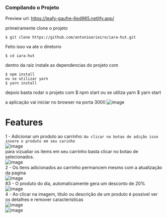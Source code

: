 ### Compilando o Projeto
Preview url: https://leafy-gaufre-6ed965.netlify.app/
<!--sec data-title="Prompt: OS X and Linux" data-id="OSX_Linux_prompt" data-collapse=true ces-->

primeiramente clone o projeto

    $ git clone https://github.com/antonioarieiro/iara-hut.git
    

<!--endsec-->
<!--sec data-title="Prompt: OS X and Linux" data-id="OSX_Linux_prompt" data-collapse=true ces-->

Feito isso va ate o diretorio 

    $ cd iara-hut
    

<!--endsec-->
<!--sec data-title="Prompt: OS X and Linux" data-id="OSX_Linux_prompt" data-collapse=true ces-->

dentro da raiz instale as dependencias do projeto com

    $ npm install
    ou se utilizar yarn
    $ yarn install

<!--endsec-->
<!--sec data-title="Prompt: OS X and Linux" data-id="OSX_Linux_prompt" data-collapse=true ces-->

depois basta rodar o projeto com 
    $ npm start
    ou se utiliza yarn
    $ yarn start
<!--endsec-->

a aplicação vai iniciar no browser na porta 3000
![image](https://user-images.githubusercontent.com/67910335/177022249-4786b30f-c810-4d01-941e-3a12820c930f.png)

# Features
1 - Adicionar um produto ao carrinho:
`Ao clicar no botao de adição isso insere o produto em seu carinho` <br/>
![image](https://user-images.githubusercontent.com/67910335/177022291-752479b9-f39b-4e92-9244-9a7c57a243fc.png)
<br/>
para vizualiar os items em seu carrinho basta clicar no botao de selecionados.
<br/>
![image](https://user-images.githubusercontent.com/67910335/177022327-3565db29-ac4c-4bb8-b435-b63038dd1c10.png)
<br/>
2 -  Os itens adicionados ao carrinho permancem mesmo com a atualização da pagina
<br/>
![image](https://user-images.githubusercontent.com/67910335/177022422-dd822ab9-4d14-4111-9863-a0ce288747c0.png)
<br/>
#3 - O produto do dia, automaticamente gera um desconto de 20%
<br/>
![image](https://user-images.githubusercontent.com/67910335/177022448-8c6533c9-c30e-415d-93f4-ba9199e98994.png)
<br/>
4 - Ao clicar na imagem, titulo ou descrição de um produto é possivel ver os detalhes e remover caracteristicas
<br/>
![image](https://user-images.githubusercontent.com/67910335/177022597-98720e04-1b6a-4de0-aafa-44e1048f4b8f.png)
<br/>
![image](https://user-images.githubusercontent.com/67910335/177022607-4966e393-a5a8-421a-8931-e82699ff60f6.png)
